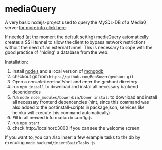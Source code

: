 mediaQuery
==========
A very basic nodejs-project used to query the MySQL-DB of a MediaQ server [for more info click here](http://mediaqv3.cloudapp.net/MediaQ_MVC_V3/).

If needed (at the moment the default setting) mediaQuery automatically creates a SSH tunnel to allow the client to bypass network restrictions without the need of an external tunnel. This is necessary to cope with the good practice of "hiding" a database from the web.

Installation:

1. Install [nodejs](http://nodejs.org/) and a local version of [mongodb](http://www.mongodb.org/) 
2. checkout git from ```https://github.com/BenSower/geohunt.git```
3. Open a console/terminal/shell and enter the geohunt directory
4. run ```npm install``` to download and install all necessary backend dependencies 
5. run ```node node_modules/bower/bin/bower install``` to download and install all necessary frontend dependencies 
(hint, since this command was also added to the postinstall-scripts in package.json, services like heroku will execute this command automatically)
5. Fill in all needed information in config.js
6. run ```npm start```
7. check http://localhost:3000 if you can see the welcome screen



If you want to, you can also insert a few example tasks to the db by executing ```node backend/insertBasicTasks.js```
